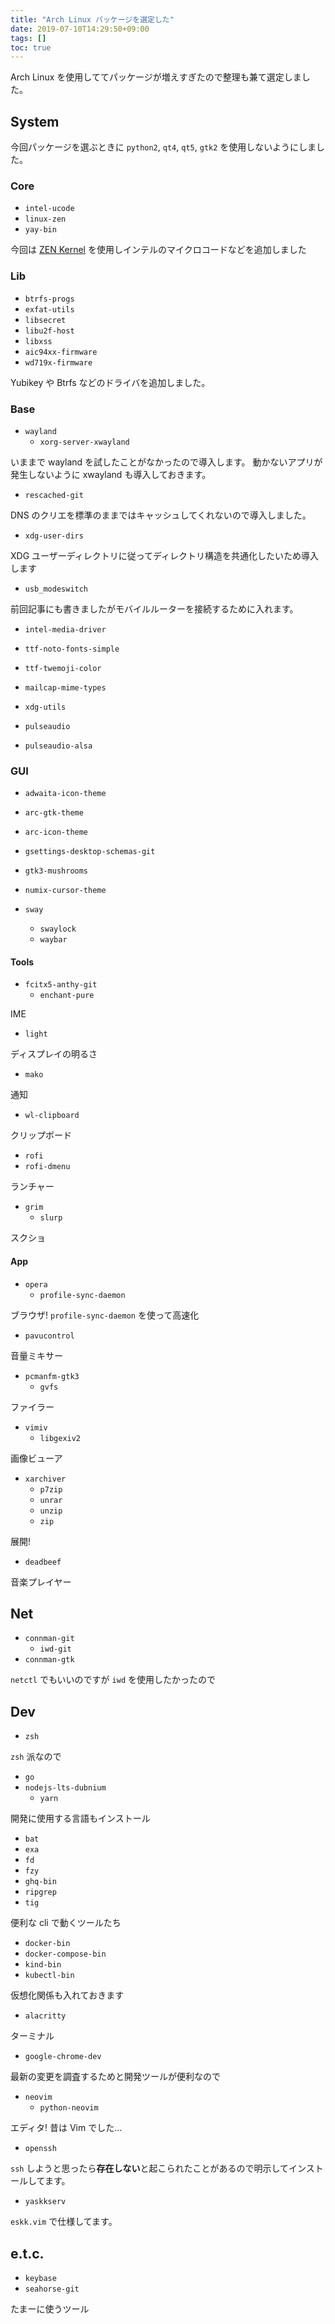 ```yaml
---
title: "Arch Linux パッケージを選定した"
date: 2019-07-10T14:29:50+09:00
tags: []
toc: true
---
```

Arch Linux を使用しててパッケージが増えすぎたので整理も兼て選定しました。
<!--more-->

## System
今回パッケージを選ぶときに `python2`, `qt4`, `qt5`, `gtk2` を使用しないようにしました。

### Core
- `intel-ucode`
- `linux-zen`
- `yay-bin`

今回は [ZEN Kernel](https://github.com/zen-kernel/zen-kernel) を使用しインテルのマイクロコードなどを追加しました

### Lib
- `btrfs-progs`
- `exfat-utils`
- `libsecret`
- `libu2f-host`
- `libxss`
- `aic94xx-firmware`
- `wd719x-firmware`

Yubikey や Btrfs などのドライバを追加しました。

### Base
- `wayland`
	- `xorg-server-xwayland`

いままで wayland を試したことがなかったので導入します。
動かないアプリが発生しないように xwayland も導入しておきます。

- `rescached-git`

DNS のクリエを標準のままではキャッシュしてくれないので導入しました。

- `xdg-user-dirs`

XDG ユーザーディレクトリに従ってディレクトリ構造を共通化したいため導入します

- `usb_modeswitch`

前回記事にも書きましたがモバイルルーターを接続するために入れます。

- `intel-media-driver`
- `ttf-noto-fonts-simple`
- `ttf-twemoji-color`
- `mailcap-mime-types`
- `xdg-utils`

- `pulseaudio`
- `pulseaudio-alsa`

### GUI
- `adwaita-icon-theme`
- `arc-gtk-theme`
- `arc-icon-theme`
- `gsettings-desktop-schemas-git`
- `gtk3-mushrooms`
- `numix-cursor-theme`

- `sway`
	- `swaylock`
	- `waybar`

#### Tools
- `fcitx5-anthy-git`
	- `enchant-pure`

IME

- `light`

ディスプレイの明るさ

- `mako`

通知

- `wl-clipboard`

クリップボード

- `rofi`
- `rofi-dmenu`

ランチャー

- `grim`
	- `slurp`

スクショ

#### App
- `opera`
	- `profile-sync-daemon`

ブラウザ! `profile-sync-daemon` を使って高速化

- `pavucontrol`

音量ミキサー

- `pcmanfm-gtk3`
	- `gvfs`

ファイラー

- `vimiv`
	- `libgexiv2`

画像ビューア

- `xarchiver`
	- `p7zip`
	- `unrar`
	- `unzip`
	- `zip`

展開!

- `deadbeef`

音楽プレイヤー

## Net
- `connman-git`
	- `iwd-git`
- `connman-gtk`

`netctl` でもいいのですが `iwd` を使用したかったので

## Dev
- `zsh`

`zsh` 派なので

- `go`
- `nodejs-lts-dubnium`
	- `yarn`

開発に使用する言語もインストール

- `bat`
- `exa`
- `fd`
- `fzy`
- `ghq-bin`
- `ripgrep`
- `tig`

便利な cli で動くツールたち

- `docker-bin`
- `docker-compose-bin`
- `kind-bin`
- `kubectl-bin`

仮想化関係も入れておきます

- `alacritty`

ターミナル

- `google-chrome-dev`

最新の変更を調査するためと開発ツールが便利なので

- `neovim`
	- `python-neovim`

エディタ!
昔は Vim でした...

- `openssh`

`ssh` しようと思ったら**存在しない**と起こられたことがあるので明示してインストールしてます。

- `yaskkserv`

`eskk.vim` で仕様してます。

## e.t.c.
- `keybase`
- `seahorse-git`

たまーに使うツール
